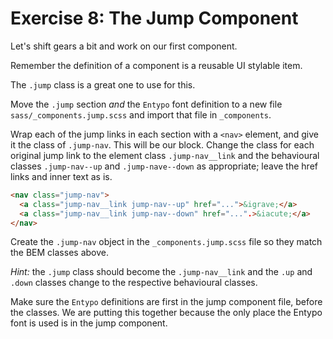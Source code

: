 # Exercise 8: The Jump Component

Let's shift gears a bit and work on our first component.

Remember the definition of a component is a reusable UI stylable item.

The `.jump` class is a great one to use for this.

Move the `.jump` section *and* the `Entypo` font definition to a new file `sass/_components.jump.scss`
and import that file in `_components`.

Wrap each of the jump links in each section with a `<nav>` element, and 
give it the class of `.jump-nav`. This will be our block. Change the class
for each original jump link to the element class `.jump-nav__link` and
the behavioural classes `.jump-nav--up` and
`.jump-nave--down` as appropriate; leave the href links and inner text as is.

```html
<nav class="jump-nav">
  <a class="jump-nav__link jump-nav--up" href="...">&igrave;</a>
  <a class="jump-nav__link jump-nav--down" href="...".>&iacute;</a>
</nav>
```

Create the `.jump-nav` object in the `_components.jump.scss` file so they
match the BEM classes above.

*Hint:* the `.jump` class should become the `.jump-nav__link` and the `.up` and
`.down` classes change to the respective behavioural classes.

Make sure the `Entypo` definitions are first in the jump component file, 
before the classes. We are putting this together because the only place
the Entypo font is used is in the jump component.

